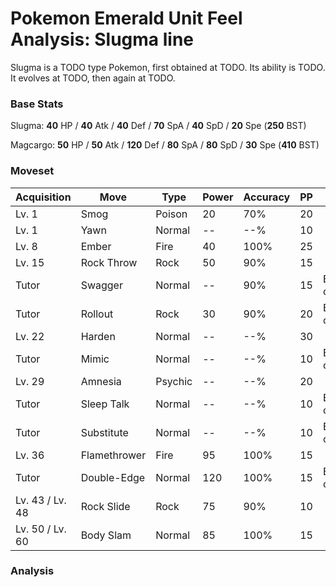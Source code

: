 # Pokemon Emerald Unit Feel Analysis: Slugma line

Slugma is a TODO type Pokemon, first obtained at TODO. Its ability is TODO. It evolves at TODO, then again at TODO.

### Base Stats

Slugma: **40** HP / **40** Atk / **40** Def / **70** SpA / **40** SpD / **20** Spe (**250** BST)

Magcargo: **50** HP / **50** Atk / **120** Def / **80** SpA / **80** SpD / **30** Spe (**410** BST)

### Moveset

|Acquisition    |Move        |Type   |Power|Accuracy|PP |Notes                    |
|---            |---         |---    |---  |---     |---|---                      |
|Lv. 1          |Smog        |Poison |20   |70%     |20 |                         |
|Lv. 1          |Yawn        |Normal |--   |--%     |10 |                         |
|Lv. 8          |Ember       |Fire   |40   |100%    |25 |                         |
|Lv. 15         |Rock Throw  |Rock   |50   |90%     |15 |                         |
|Tutor          |Swagger     |Normal |--   |90%     |15 |Emerald only             |
|Tutor          |Rollout     |Rock   |30   |90%     |20 |Emerald only             |
|Lv. 22         |Harden      |Normal |--   |--%     |30 |                         |
|Tutor          |Mimic       |Normal |--   |--%     |10 |Emerald only             |
|Lv. 29         |Amnesia     |Psychic|--   |--%     |20 |                         |
|Tutor          |Sleep Talk  |Normal |--   |--%     |10 |Emerald only             |
|Tutor          |Substitute  |Normal |--   |--%     |10 |Emerald only             |
|Lv. 36         |Flamethrower|Fire   |95   |100%    |15 |                         |
|Tutor          |Double-Edge |Normal |120  |100%    |15 |Emerald only             |
|Lv. 43 / Lv. 48|Rock Slide  |Rock   |75   |90%     |10 |                         |
|Lv. 50 / Lv. 60|Body Slam   |Normal |85   |100%    |15 |                         |

### Analysis